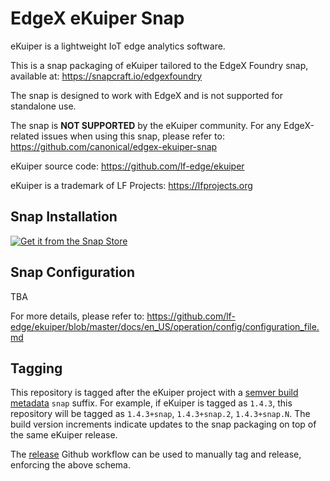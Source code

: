 # EdgeX eKuiper Snap

eKuiper is a lightweight IoT edge analytics software.

This is a snap packaging of eKuiper tailored to the EdgeX Foundry snap,
available at: https://snapcraft.io/edgexfoundry

The snap is designed to work with EdgeX and is not supported 
for standalone use.

The snap is **NOT SUPPORTED** by the eKuiper community.
For any EdgeX-related issues when using this snap, please refer to:
https://github.com/canonical/edgex-ekuiper-snap

eKuiper source code: https://github.com/lf-edge/ekuiper

eKuiper is a trademark of LF Projects: https://lfprojects.org

## Snap Installation
[![Get it from the Snap Store](https://snapcraft.io/static/images/badges/en/snap-store-white.svg)](https://snapcraft.io/edgex-ekuiper)


## Snap Configuration

TBA

For more details, please refer to: https://github.com/lf-edge/ekuiper/blob/master/docs/en_US/operation/config/configuration_file.md

## Tagging
This repository is tagged after the eKuiper project with a [semver build metadata](https://semver.org/#spec-item-10) `snap` suffix.
For example, if eKuiper is tagged as `1.4.3`, this repository will be tagged as `1.4.3+snap`, `1.4.3+snap.2`, `1.4.3+snap.N`. The build version increments indicate updates to the snap packaging on top of the same eKuiper release.

The [release](https://github.com/canonical/edgex-ekuiper-snap/actions/workflows/release.yml) Github workflow can be used to manually tag and release, enforcing the above schema.
